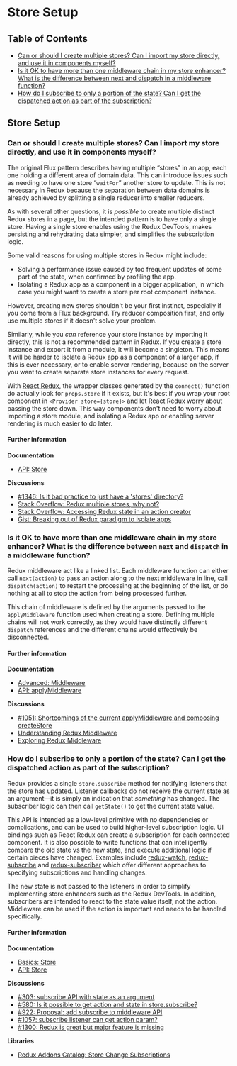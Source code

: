 # Store Setup

## Table of Contents

* [Can or should I create multiple stores? Can I import my store directly, and use it in components myself?](store-setup.md#store-setup-multiple-stores) 
* [Is it OK to have more than one middleware chain in my store enhancer? What is the difference between next and dispatch in a middleware function?](store-setup.md#store-setup-middleware-chains) 
* [How do I subscribe to only a portion of the state? Can I get the dispatched action as part of the subscription?](store-setup.md#store-setup-subscriptions) 

## Store Setup

### Can or should I create multiple stores? Can I import my store directly, and use it in components myself?

The original Flux pattern describes having multiple “stores” in an app, each one holding a different area of domain data. This can introduce issues such as needing to have one store “`waitFor`” another store to update. This is not necessary in Redux because the separation between data domains is already achieved by splitting a single reducer into smaller reducers.

As with several other questions, it is _possible_ to create multiple distinct Redux stores in a page, but the intended pattern is to have only a single store. Having a single store enables using the Redux DevTools, makes persisting and rehydrating data simpler, and simplifies the subscription logic.

Some valid reasons for using multiple stores in Redux might include:

* Solving a performance issue caused by too frequent updates of some part of the state, when confirmed by profiling the app.
* Isolating a Redux app as a component in a bigger application, in which case you might want to create a store per root component instance.

However, creating new stores shouldn't be your first instinct, especially if you come from a Flux background. Try reducer composition first, and only use multiple stores if it doesn't solve your problem.

Similarly, while you _can_ reference your store instance by importing it directly, this is not a recommended pattern in Redux. If you create a store instance and export it from a module, it will become a singleton. This means it will be harder to isolate a Redux app as a component of a larger app, if this is ever necessary, or to enable server rendering, because on the server you want to create separate store instances for every request.

With [React Redux](https://github.com/reduxjs/react-redux), the wrapper classes generated by the `connect()` function do actually look for `props.store` if it exists, but it's best if you wrap your root component in `<Provider store={store}>` and let React Redux worry about passing the store down. This way components don't need to worry about importing a store module, and isolating a Redux app or enabling server rendering is much easier to do later.

#### Further information

**Documentation**

* [API: Store](../api-reference/store.md)

**Discussions**

* [\#1346: Is it bad practice to just have a 'stores' directory?](https://github.com/reduxjs/redux/issues/1436)
* [Stack Overflow: Redux multiple stores, why not?](http://stackoverflow.com/questions/33619775/redux-multiple-stores-why-not)
* [Stack Overflow: Accessing Redux state in an action creator](http://stackoverflow.com/questions/35667249/accessing-redux-state-in-an-action-creator)
* [Gist: Breaking out of Redux paradigm to isolate apps](https://gist.github.com/gaearon/eeee2f619620ab7b55673a4ee2bf8400)

### Is it OK to have more than one middleware chain in my store enhancer? What is the difference between `next` and `dispatch` in a middleware function?

Redux middleware act like a linked list. Each middleware function can either call `next(action)` to pass an action along to the next middleware in line, call `dispatch(action)` to restart the processing at the beginning of the list, or do nothing at all to stop the action from being processed further.

This chain of middleware is defined by the arguments passed to the `applyMiddleware` function used when creating a store. Defining multiple chains will not work correctly, as they would have distinctly different `dispatch` references and the different chains would effectively be disconnected.

#### Further information

**Documentation**

* [Advanced: Middleware](../advanced/middleware.md)
* [API: applyMiddleware](../api-reference/applymiddleware.md)

**Discussions**

* [\#1051: Shortcomings of the current applyMiddleware and composing createStore](https://github.com/reduxjs/redux/issues/1051)
* [Understanding Redux Middleware](https://medium.com/@meagle/understanding-87566abcfb7a)
* [Exploring Redux Middleware](http://blog.krawaller.se/posts/exploring-redux-middleware/)

### How do I subscribe to only a portion of the state? Can I get the dispatched action as part of the subscription?

Redux provides a single `store.subscribe` method for notifying listeners that the store has updated. Listener callbacks do not receive the current state as an argument—it is simply an indication that _something_ has changed. The subscriber logic can then call `getState()` to get the current state value.

This API is intended as a low-level primitive with no dependencies or complications, and can be used to build higher-level subscription logic. UI bindings such as React Redux can create a subscription for each connected component. It is also possible to write functions that can intelligently compare the old state vs the new state, and execute additional logic if certain pieces have changed. Examples include [redux-watch](https://github.com/jprichardson/redux-watch), [redux-subscribe](https://github.com/ashaffer/redux-subscribe) and [redux-subscriber](https://github.com/ivantsov/redux-subscriber) which offer different approaches to specifying subscriptions and handling changes.

The new state is not passed to the listeners in order to simplify implementing store enhancers such as the Redux DevTools. In addition, subscribers are intended to react to the state value itself, not the action. Middleware can be used if the action is important and needs to be handled specifically.

#### Further information

**Documentation**

* [Basics: Store](../basics/store.md)
* [API: Store](../api-reference/store.md)

**Discussions**

* [\#303: subscribe API with state as an argument](https://github.com/reduxjs/redux/issues/303)
* [\#580: Is it possible to get action and state in store.subscribe?](https://github.com/reduxjs/redux/issues/580)
* [\#922: Proposal: add subscribe to middleware API](https://github.com/reduxjs/redux/issues/922)
* [\#1057: subscribe listener can get action param?](https://github.com/reduxjs/redux/issues/1057)
* [\#1300: Redux is great but major feature is missing](https://github.com/reduxjs/redux/issues/1300)

**Libraries**

* [Redux Addons Catalog: Store Change Subscriptions](https://github.com/markerikson/redux-ecosystem-links/blob/master/store.md#store-change-subscriptions)

